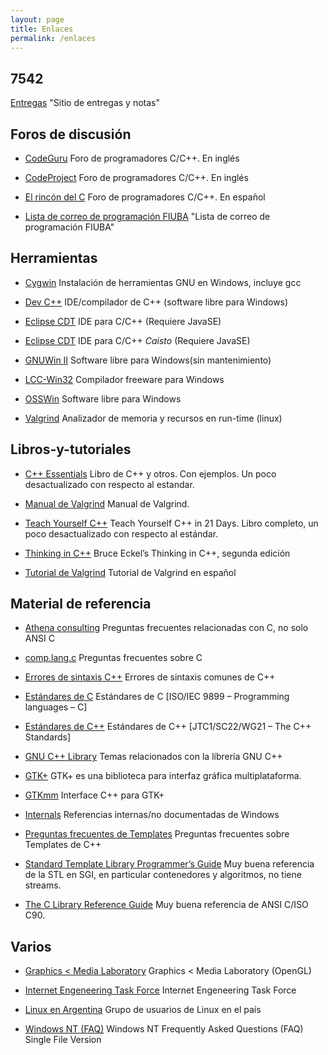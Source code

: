```yaml
---
layout: page
title: Enlaces
permalink: /enlaces
---
```


## 7542


[Entregas](http://entregas.7542.fi.uba.ar) "Sitio de entregas y notas"


## Foros de discusión

* [CodeGuru](http://www.codeguru.com/) Foro de programadores C/C++. En inglés

* [CodeProject](http://www.codeproject.com/) Foro de programadores C/C++. En inglés

* [El rincón del C](http://www.elrincondelc.com/nuevorincon/foros/) Foro de programadores C/C++. En español

* [Lista de correo de programación FIUBA](http://listas.fi.uba.ar/mailman/listinfo/programacion) "Lista de correo de programación FIUBA"


## Herramientas 

* [Cygwin](http://www.cygwin.org/cygwin/) Instalación de herramientas GNU en Windows, incluye gcc

* [Dev C++](http://www.bloodshed.net/) IDE/compilador de C++ (software libre para Windows)

* [Eclipse CDT](http://www.eclipse.org/cdt/) IDE para C/C++ (Requiere JavaSE)

* [Eclipse CDT](http://www.eclipse.org/callisto/c-dev.php) IDE para C/C++ *Caisto* (Requiere JavaSE)

* [GNUWin II](http://gnuwin.epfl.ch/es/index.html) Software libre para Windows(sin mantenimiento)

* [LCC-Win32](http://www.cs.virginia.edu/%7Elcc-win32/) Compilador freeware para Windows

* [OSSWin](http://osswin.sourceforge.net/) Software libre para Windows

* [Valgrind](http://valgrind.org/) Analizador de memoria y recursos en run-time (linux)


## Libros-y-tutoriales

* [C++ Essentials](http://www.pragsoft.com/download.html#Books) Libro de C++ y otros. Con ejemplos. Un poco desactualizado con respecto al estandar.

* [Manual de Valgrind](http://valgrind.org/docs/manual/manual.html) Manual de Valgrind.

* [Teach Yourself C++](http://newdata.box.sk/bx/c/index.htm) Teach Yourself C++ in 21 Days. Libro completo, un poco desactualizado con respecto al estándar.

* [Thinking in C++](http://www.codeguru.com/cpp/tic/tic_c.shtml) Bruce Eckel’s Thinking in C++, segunda edición

* [Tutorial de Valgrind](http://www-lsi.ugr.es/%7Ejagomez/sisopi_archivos/Valgrind.htm) Tutorial de Valgrind en español


## Material de referencia

* [Athena consulting](http://kb.mit.edu/confluence/label/ist/olc-c) Preguntas frecuentes relacionadas con C, no solo ANSI C

* [comp.lang.c](http://c-faq.com/) Preguntas frecuentes sobre C

* [Errores de sintaxis C++](http://womble.decadentplace.org.uk/c++/syntax-errors.html) Errores de sintaxis comunes de C++

* [Estándares de C](http://www.open-std.org/jtc1/sc22/wg14/www/standards.html) Estándares de C [ISO/IEC 9899 – Programming languages – C]

* [Estándares de C++](http://www.open-std.org/jtc1/sc22/wg21/) Estándares de C++ [JTC1/SC22/WG21 – The C++ Standards]

* [GNU C++ Library](http://gcc.gnu.org/libstdc++/) Temas relacionados con la líbrería GNU C++

* [GTK+](http://www.gtk.org/) GTK+ es una biblioteca para interfaz gráfica multiplataforma.

* [GTKmm](http://www.gtkmm.org/) Interface C++ para GTK+

* [Internals](http://www.internals.com/) Referencias internas/no documentadas de Windows

* [Preguntas frecuentes de Templates](http://womble.decadentplace.org.uk/c++/template-faq.html) Preguntas frecuentes sobre Templates de C++

* [Standard Template Library Programmer’s Guide](http://www.sgi.com/tech/stl/) Muy buena referencia de la STL en SGI, en particular contenedores y algoritmos, no 
tiene streams.

* [The C Library Reference Guide](http://www.acm.uiuc.edu/webmonkeys/book/c_guide/) Muy buena referencia de ANSI C/ISO C90.


## Varios

* [Graphics &lt; Media Laboratory](http://graphics.snu.ac.kr/) Graphics < Media Laboratory (OpenGL)

* [Internet Engeneering Task Force](http://www.ietf.org/) Internet Engeneering Task Force

* [Linux en Argentina](http://www.linux.org/groups/argentina.html) Grupo de usuarios de Linux en el país

* [Windows NT (FAQ)](http://www.windowsitpro.com/windowsnt20002003faq/) Windows NT Frequently Asked Questions (FAQ) Single File Version
